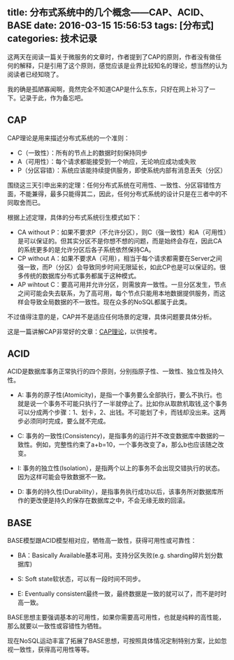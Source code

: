 title: 分布式系统中的几个概念——CAP、ACID、BASE
date: 2016-03-15 15:56:53
tags: [分布式]
categories: 技术记录
---

这两天在阅读一篇关于微服务的文章时，作者提到了CAP的原则，作者没有做任何的解释，只是引用了这个原则，感觉应该是业界比较知名的理论，想当然的认为阅读者已经知晓了。

我的确是孤陋寡闻啊，竟然完全不知道CAP是什么东东，只好在网上补习了一下。记录于此，作为备忘吧。

## CAP
CAP理论是用来描述分布式系统的一个准则：

- C（一致性）：所有的节点上的数据时刻保持同步
- A（可用性）：每个请求都能接受到一个响应，无论响应成功或失败
- P（分区容错）：系统应该能持续提供服务，即使系统内部有消息丢失（分区）

围绕这三天引申出来的定理：任何分布式系统在可用性、一致性、分区容错性方面，不能兼得，最多只能得其二，因此，任何分布式系统的设计只是在三者中的不同取舍而已。

根据上述定理，具体的分布式系统衍生模式如下：

- CA without P：如果不要求P（不允许分区），则C（强一致性）和A（可用性）是可以保证的。但其实分区不是你想不想的问题，而是始终会存在，因此CA的系统更多的是允许分区后各子系统依然保持CA。
- CP without A：如果不要求A（可用），相当于每个请求都需要在Server之间强一致，而P（分区）会导致同步时间无限延长，如此CP也是可以保证的。很多传统的数据库分布式事务都属于这种模式。
- AP wihtout C：要高可用并允许分区，则需放弃一致性。一旦分区发生，节点之间可能会失去联系，为了高可用，每个节点只能用本地数据提供服务，而这样会导致全局数据的不一致性。现在众多的NoSQL都属于此类。

不过值得注意的是，CAP并不是适应任何场景的定理，具体问题要具体分析。

这是一篇讲解CAP非常好的文章：[CAP理论](http://blog.csdn.net/chen77716/article/details/30635543)，以供按考。

## ACID
ACID是数据库事务正常执行的四个原则，分别指原子性、一致性、独立性及持久性。

- A: 事务的原子性(Atomicity)，是指一个事务要么全部执行，要么不执行。也就是说一个事务不可能只执行了一半就停止了。比如你从取款机取钱,这个事务可以分成两个步骤：1、划卡，2、出钱。不可能划了卡，而钱却没出来。这两步必须同时完成，要么就不完成。

- C: 事务的一致性(Consistency)，是指事务的运行并不改变数据库中数据的一致性。例如，完整性约束了a+b=10，一个事务改变了a，那么b也应该随之改变。

- I: 事务的独立性(Isolation），是指两个以上的事务不会出现交错执行的状态。因为这样可能会导致数据不一致。

- D: 事务的持久性(Durability），是指事务执行成功以后，该事务所对数据库所作的更改便是持久的保存在数据库之中，不会无缘无故的回滚。

## BASE
BASE模型跟ACID模型相对应，牺牲高一致性，获得可用性或可靠性：

- BA：Basically Available基本可用。支持分区失败(e.g. sharding碎片划分数据库)

- S: Soft state软状态，可以有一段时间不同步。

- E: Eventually consistent最终一致，最终数据是一致的就可以了，而不是时时高一致。

BASE思想主要强调基本的可用性，如果你需要高可用性，也就是纯粹的高性能，那么就要以一致性或容错性为牺牲。

现在NoSQL运动丰富了拓展了BASE思想，可按照具体情况定制特别方案，比如忽视一致性，获得高可用性等等。
